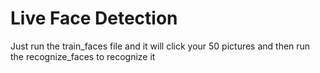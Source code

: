 # Live Face Detection

Just run the train_faces file and it will click your 50 pictures and then run the recognize_faces to recognize it
